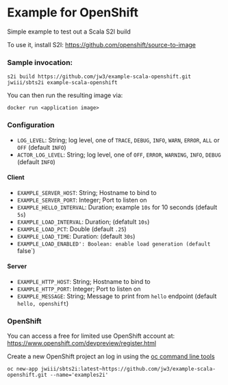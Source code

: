 Example for OpenShift
===

Simple example to test out a Scala S2I build

To use it, install S2I: https://github.com/openshift/source-to-image


### Sample invocation:

`s2i build https://github.com/jw3/example-scala-openshift.git jwiii/sbts2i example-scala-openshift`

You can then run the resulting image via:

`docker run <application image>`


### Configuration

- `LOG_LEVEL`: String; log level, one of `TRACE`, `DEBUG`, `INFO`, `WARN`, `ERROR`, `ALL` or `OFF` (default `INFO`)
- `ACTOR_LOG_LEVEL`: String; log level, one of `OFF`, `ERROR`, `WARNING`, `INFO`, `DEBUG` (default `INFO`)

#### Client
- `EXAMPLE_SERVER_HOST`: String; Hostname to bind to
- `EXAMPLE_SERVER_PORT`: Integer; Port to listen on
- `EXAMPLE_HELLO_INTERVAL`: Duration; example `10s` for 10 seconds (default `5s`)
- `EXAMPLE_LOAD_INTERVAL`: Duration; (defatult `10s`)
- `EXAMPLE_LOAD_PCT`: Double (default `.25`)
- `EXAMPLE_LOAD_TIME`: Duration: (default `30s`)
- `EXAMPLE_LOAD_ENABLED': Boolean: enable load generation (default `false`)


#### Server
- `EXAMPLE_HTTP_HOST`: String; Hostname to bind to
- `EXAMPLE_HTTP_PORT`: Integer; Port to listen on
- `EXAMPLE_MESSAGE`: String; Message to print from `hello` endpoint (default `hello, openshift`)

### OpenShift

You can access a free for limited use OpenShift account at: https://www.openshift.com/devpreview/register.html

Create a new OpenShift project an log in using the [oc command line tools](https://github.com/openshift/origin/releases)

`oc new-app jwiii/sbts2i:latest~https://github.com/jw3/example-scala-openshift.git --name='examples2i'`
